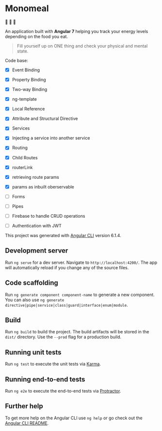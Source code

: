 # Monomeal
:watermelon: :strawberry: :apple:
 
An application built with **Angular 7** helping you track your energy levels depending on the food you eat. 

> Fill yourself up on ONE thing and check your physical and mental state.

Code base:
- [x] Event Binding
- [x] Property Binding
- [x] Two-way Binding
- [x] ng-template
- [x] Local Reference 
- [x] Attribute and Structural Directive
- [x] Services
- [x] Injecting a service into another service
- [x] Routing
- [x] Child Routes
- [x] routerLink
- [x] retrieving route params
- [x] params as inbuilt oberservable
- [ ] Forms 
- [ ] Pipes
- [ ] Firebase to handle CRUD operations
- [ ] Authentication with JWT


This project was generated with [Angular CLI](https://github.com/angular/angular-cli) version 6.1.4.

## Development server

Run `ng serve` for a dev server. Navigate to `http://localhost:4200/`. The app will automatically reload if you change any of the source files.

## Code scaffolding

Run `ng generate component component-name` to generate a new component. You can also use `ng generate directive|pipe|service|class|guard|interface|enum|module`.

## Build

Run `ng build` to build the project. The build artifacts will be stored in the `dist/` directory. Use the `--prod` flag for a production build.

## Running unit tests

Run `ng test` to execute the unit tests via [Karma](https://karma-runner.github.io).

## Running end-to-end tests

Run `ng e2e` to execute the end-to-end tests via [Protractor](http://www.protractortest.org/).

## Further help

To get more help on the Angular CLI use `ng help` or go check out the [Angular CLI README](https://github.com/angular/angular-cli/blob/master/README.md).
